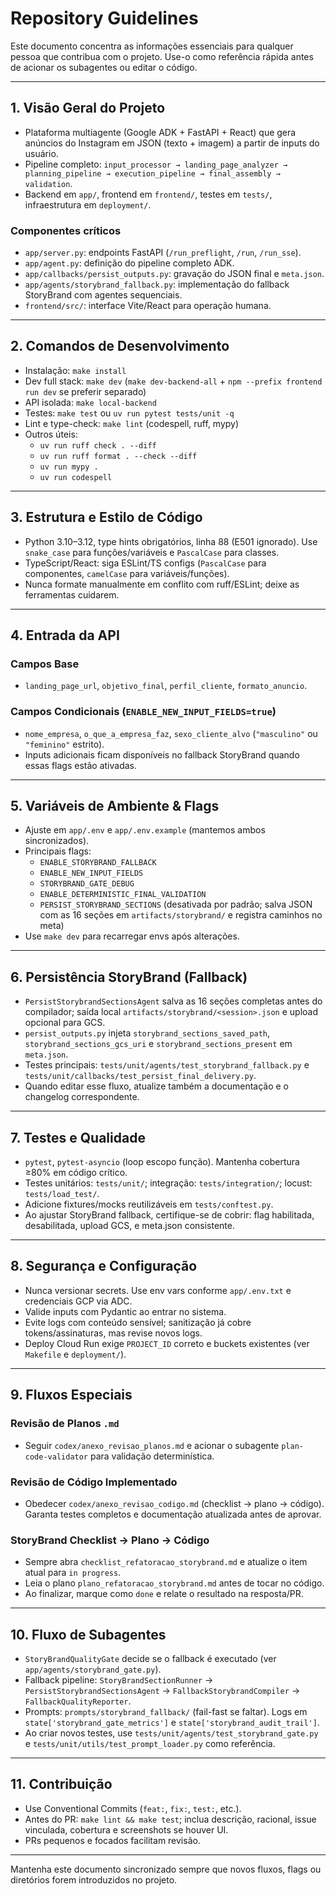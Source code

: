 # Repository Guidelines

Este documento concentra as informações essenciais para qualquer pessoa que contribua com o projeto. Use-o como referência rápida antes de acionar os subagentes ou editar o código.

---

## 1. Visão Geral do Projeto
- Plataforma multiagente (Google ADK + FastAPI + React) que gera anúncios do Instagram em JSON (texto + imagem) a partir de inputs do usuário.
- Pipeline completo: `input_processor → landing_page_analyzer → planning_pipeline → execution_pipeline → final_assembly → validation`.
- Backend em `app/`, frontend em `frontend/`, testes em `tests/`, infraestrutura em `deployment/`.

### Componentes críticos
- `app/server.py`: endpoints FastAPI (`/run_preflight`, `/run`, `/run_sse`).
- `app/agent.py`: definição do pipeline completo ADK.
- `app/callbacks/persist_outputs.py`: gravação do JSON final e `meta.json`.
- `app/agents/storybrand_fallback.py`: implementação do fallback StoryBrand com agentes sequenciais.
- `frontend/src/`: interface Vite/React para operação humana.

---

## 2. Comandos de Desenvolvimento
- Instalação: `make install`
- Dev full stack: `make dev` (`make dev-backend-all` + `npm --prefix frontend run dev` se preferir separado)
- API isolada: `make local-backend`
- Testes: `make test` ou `uv run pytest tests/unit -q`
- Lint e type-check: `make lint` (codespell, ruff, mypy)
- Outros úteis:
  - `uv run ruff check . --diff`
  - `uv run ruff format . --check --diff`
  - `uv run mypy .`
  - `uv run codespell`

---

## 3. Estrutura e Estilo de Código
- Python 3.10–3.12, type hints obrigatórios, linha 88 (E501 ignorado). Use `snake_case` para funções/variáveis e `PascalCase` para classes.
- TypeScript/React: siga ESLint/TS configs (`PascalCase` para componentes, `camelCase` para variáveis/funções).
- Nunca formate manualmente em conflito com ruff/ESLint; deixe as ferramentas cuidarem.

---

## 4. Entrada da API
### Campos Base
- `landing_page_url`, `objetivo_final`, `perfil_cliente`, `formato_anuncio`.
### Campos Condicionais (`ENABLE_NEW_INPUT_FIELDS=true`)
- `nome_empresa`, `o_que_a_empresa_faz`, `sexo_cliente_alvo` (`"masculino"` ou `"feminino"` estrito).
- Inputs adicionais ficam disponíveis no fallback StoryBrand quando essas flags estão ativadas.

---

## 5. Variáveis de Ambiente & Flags
- Ajuste em `app/.env` e `app/.env.example` (mantemos ambos sincronizados).
- Principais flags:
  - `ENABLE_STORYBRAND_FALLBACK`
  - `ENABLE_NEW_INPUT_FIELDS`
  - `STORYBRAND_GATE_DEBUG`
  - `ENABLE_DETERMINISTIC_FINAL_VALIDATION`
  - `PERSIST_STORYBRAND_SECTIONS` (desativada por padrão; salva JSON com as 16 seções em `artifacts/storybrand/` e registra caminhos no meta)
- Use `make dev` para recarregar envs após alterações.

---

## 6. Persistência StoryBrand (Fallback)
- `PersistStorybrandSectionsAgent` salva as 16 seções completas antes do compilador; saída local `artifacts/storybrand/<session>.json` e upload opcional para GCS.
- `persist_outputs.py` injeta `storybrand_sections_saved_path`, `storybrand_sections_gcs_uri` e `storybrand_sections_present` em `meta.json`.
- Testes principais: `tests/unit/agents/test_storybrand_fallback.py` e `tests/unit/callbacks/test_persist_final_delivery.py`.
- Quando editar esse fluxo, atualize também a documentação e o changelog correspondente.

---

## 7. Testes e Qualidade
- `pytest`, `pytest-asyncio` (loop escopo função). Mantenha cobertura ≥80% em código crítico.
- Testes unitários: `tests/unit/`; integração: `tests/integration/`; locust: `tests/load_test/`.
- Adicione fixtures/mocks reutilizáveis em `tests/conftest.py`.
- Ao ajustar StoryBrand fallback, certifique-se de cobrir: flag habilitada, desabilitada, upload GCS, e meta.json consistente.

---

## 8. Segurança e Configuração
- Nunca versionar secrets. Use env vars conforme `app/.env.txt` e credenciais GCP via ADC.
- Valide inputs com Pydantic ao entrar no sistema.
- Evite logs com conteúdo sensível; sanitização já cobre tokens/assinaturas, mas revise novos logs.
- Deploy Cloud Run exige `PROJECT_ID` correto e buckets existentes (ver `Makefile` e `deployment/`).

---

## 9. Fluxos Especiais
### Revisão de Planos `.md`
- Seguir `codex/anexo_revisao_planos.md` e acionar o subagente `plan-code-validator` para validação determinística.

### Revisão de Código Implementado
- Obedecer `codex/anexo_revisao_codigo.md` (checklist → plano → código). Garanta testes completos e documentação atualizada antes de aprovar.

### StoryBrand Checklist → Plano → Código
- Sempre abra `checklist_refatoracao_storybrand.md` e atualize o item atual para `in progress`.
- Leia o plano `plano_refatoracao_storybrand.md` antes de tocar no código.
- Ao finalizar, marque como `done` e relate o resultado na resposta/PR.

---

## 10. Fluxo de Subagentes
- `StoryBrandQualityGate` decide se o fallback é executado (ver `app/agents/storybrand_gate.py`).
- Fallback pipeline: `StoryBrandSectionRunner` → `PersistStorybrandSectionsAgent` → `FallbackStorybrandCompiler` → `FallbackQualityReporter`.
- Prompts: `prompts/storybrand_fallback/` (fail-fast se faltar). Logs em `state['storybrand_gate_metrics']` e `state['storybrand_audit_trail']`.
- Ao criar novos testes, use `tests/unit/agents/test_storybrand_gate.py` e `tests/unit/utils/test_prompt_loader.py` como referência.

---

## 11. Contribuição
- Use Conventional Commits (`feat:`, `fix:`, `test:`, etc.).
- Antes do PR: `make lint && make test`; inclua descrição, racional, issue vinculada, cobertura e screenshots se houver UI.
- PRs pequenos e focados facilitam revisão.

---

Mantenha este documento sincronizado sempre que novos fluxos, flags ou diretórios forem introduzidos no projeto.
